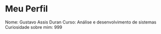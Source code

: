 # Meu Perfil
Nome: Gustavo Assis Duran
Curso: Análise e desenvolvimento de sistemas
Curiosidade sobre mim: 999
